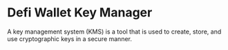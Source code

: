 # Defi Wallet Key Manager
A key management system (KMS) is a tool that is used to create, store, and use cryptographic keys in a secure manner.
